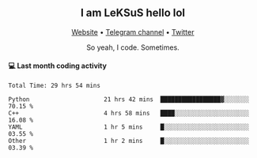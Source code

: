 <h2 align="center">I am LeKSuS hello lol</h2>
<div align="center">
  <a href="https://leksus.net">Website</a> •
  <a href="https://t.me/leksus_was_here">Telegram channel</a> •
  <a href="https://twitter.com/___LeKSuS___">Twitter</a>
</div>
<p align="center">So yeah, I code. Sometimes.</p>

#### :computer: Last month coding activity
<!--START_SECTION:waka-->

```text
Total Time: 29 hrs 54 mins

Python                     21 hrs 42 mins  █████████████████▓░░░░░░░   70.15 %
C++                        4 hrs 58 mins   ████░░░░░░░░░░░░░░░░░░░░░   16.08 %
YAML                       1 hr 5 mins     █░░░░░░░░░░░░░░░░░░░░░░░░   03.55 %
Other                      1 hr 2 mins     █░░░░░░░░░░░░░░░░░░░░░░░░   03.39 %
```

<!--END_SECTION:waka-->
